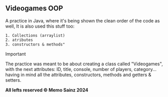

## Videogames OOP


A practice in Java, where it's being shown the clean order of the code as well, 
It is also used this stuff too: 

    1. Collections (arraylist)
    2. atributes
    3. constructors & methods" 

> [!IMPORTANT]
> The practice was meant to be about creating a class called "Videogames", with the next attributes: ID, title, console, number of players, category... having in mind all the attributes, constructors, methods and getters & setters.





<b> All lefts reserved 	&#169; Memo Sainz 2024 </b>
